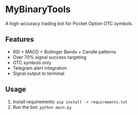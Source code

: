 # MyBinaryTools

A high-accuracy trading bot for Pocket Option OTC symbols.

## Features
- RSI + MACD + Bollinger Bands + Candle patterns
- Over 70% signal success targeting
- OTC symbols only
- Telegram alert integration
- Signal output to terminal

## Usage
1. Install requirements: `pip install -r requirements.txt`
2. Run the bot: `python main.py`